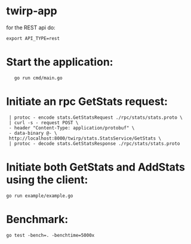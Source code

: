 # twirp-app

for the REST api do:
```
export API_TYPE=rest
```

# Start the application:
```
   go run cmd/main.go
```


# Initiate an rpc GetStats request:
```echo 'player_name:"Jae Crowder"' \
 | protoc - encode stats.GetStatsRequest ./rpc/stats/stats.proto \
 | curl -s - request POST \
 - header "Content-Type: application/protobuf" \
 - data-binary @- \
 http://localhost:8000/twirp/stats.StatsService/GetStats \
 | protoc - decode stats.GetStatsResponse ./rpc/stats/stats.proto
```

# Initiate both GetStats and AddStats using the client:
```
go run example/example.go
``` 

# Benchmark:
```
go test -bench=. -benchtime=5000x
```
